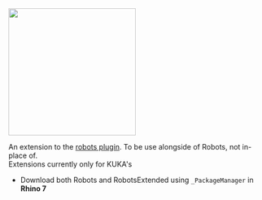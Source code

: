 <img src="https://github.com/v-xup6/RobotsExtended/blob/Doc/Banner.png" width=250>

An extension to the [robots plugin](https://github.com/visose/Robots). To be use alongside of Robots, not in-place of.<br>
Extensions currently only for KUKA's

* Download both Robots and RobotsExtended using `_PackageManager` in **Rhino 7**
